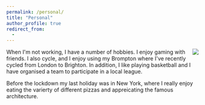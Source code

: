 ```yaml
---
permalink: /personal/
title: "Personal"
author_profile: true
redirect_from: 
  - 
---
```


<img align="right" src="https://github.com/Richieone13/richieone13.github.io/blob/gh-pages/images/cycling-trip.jpg">

When I'm not working, I have a number of hobbies. I enjoy gaming with friends. I also cycle, and I enjoy using my Brompton where I've recently cycled from London to Brighton. In addition, I like playing basketball and I have organised a team to participate in a local league.

Before the lockdown my last holiday was in New York, where I really enjoy eating the varierty of different pizzas and appreicating the famous architecture.
